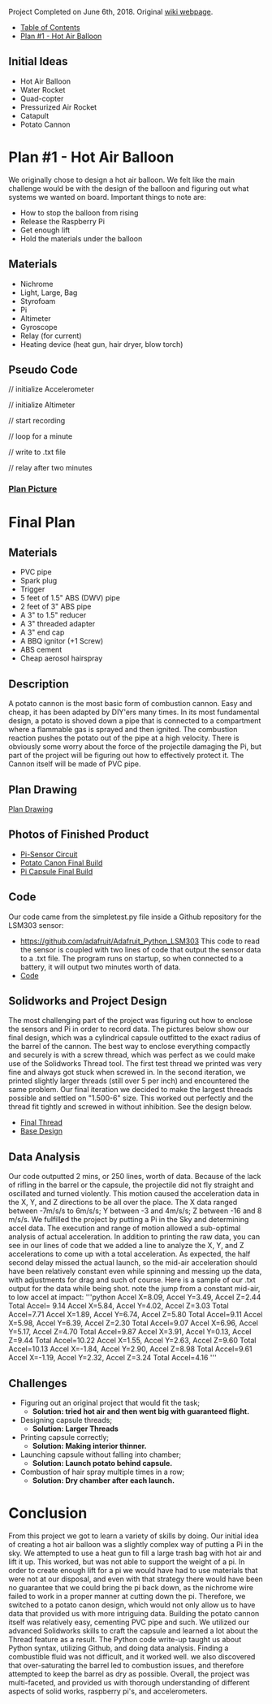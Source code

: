 Project Completed on June 6th, 2018. Original [wiki webpage](http://wiki.chssigma.com/index.php?title=Dani_and_Cole%27s_Pi_in_the_Sky).  
* [Table of Contents](#table-of-contents)
* [Plan #1 - Hot Air Balloon](#Plan-#1---Hot-Air-Balloon)

## Initial Ideas
- Hot Air Balloon
- Water Rocket
- Quad-copter
- Pressurized Air Rocket
- Catapult
- Potato Cannon
# Plan #1 - Hot Air Balloon
We originally chose to design a hot air balloon. We felt like the main challenge would be with the design of the balloon and figuring out what systems we wanted on board.
Important things to note are:
- How to stop the balloon from rising
- Release the Raspberry Pi
- Get enough lift
- Hold the materials under the balloon
## Materials
- Nichrome
- Light, Large, Bag
- Styrofoam
- Pi
- Altimeter
- Gyroscope
- Relay (for current)
- Heating device (heat gun, hair dryer, blow torch)
## Pseudo Code
// initialize Accelerometer

// initialize Altimeter

// start recording

// loop for a minute

// write to .txt file

// relay after two minutes
### [Plan Picture](media/CDplan.png)
# Final Plan
## Materials
- PVC pipe
- Spark plug
- Trigger
- 5 feet of 1.5" ABS (DWV) pipe
- 2 feet of 3" ABS pipe
- A 3" to 1.5" reducer
- A 3" threaded adapter
- A 3" end cap
- A BBQ ignitor (+1 Screw)
- ABS cement
- Cheap aerosol hairspray
## Description
A potato cannon is the most basic form of combustion cannon. Easy and cheap, it has been adapted by DIY'ers many times. In its most fundamental design, a potato is shoved down a pipe that is connected to a compartment where a flammable gas is sprayed and then ignited. The combustion reaction pushes the potato out of the pipe at a high velocity. There is obviously some worry about the force of the projectile damaging the Pi, but part of the project will be figuring out how to effectively protect it. The Cannon itself will be made of PVC pipe.
## Plan Drawing
[Plan Drawing](media/PotatoDC.png)
## Photos of Finished Product
- [Pi-Sensor Circuit](media/CDFritz.png)
- [Potato Canon Final Build](media/Dani_Cannon.jpg)
- [Pi Capsule Final Build](media/Capsule_CD.jpg)
## Code
Our code came from the simpletest.py file inside a Github repository for the LSM303 sensor:
- https://github.com/adafruit/Adafruit_Python_LSM303
This code to read the sensor is coupled with two lines of code that output the sensor data to a .txt file. The program runs on startup, so when connected to a battery, it will output two minutes worth of data.
- [Code](code/code.py)
## Solidworks and Project Design
The most challenging part of the project was figuring out how to enclose the sensors and Pi in order to record data. The pictures below show our final design, which was a cylindrical capsule outfitted to the exact radius of the barrel of the cannon. The best way to enclose everything compactly and securely is with a screw thread, which was perfect as we could make use of the Solidworks Thread tool. The first test thread we printed was very fine and always got stuck when screwed in. In the second iteration, we printed slightly larger threads (still over 5 per inch) and encountered the same problem. Our final iteration we decided to make the largest threads possible and settled on "1.500-6" size. This worked out perfectly and the thread fit tightly and screwed in without inhibition. See the design below.
- [Final Thread](media/Thread1.png)
- [Base Design](media/Basecd.png)
## Data Analysis
Our code outputted 2 mins, or 250 lines, worth of data. Because of the lack of rifling in the barrel or the capsule, the projectile did not fly straight and oscillated and turned violently. This motion caused the acceleration data in the X, Y, and Z directions to be all over the place. The X data ranged between -7m/s/s to 6m/s/s; Y between -3 and 4m/s/s; Z between -16 and 8 m/s/s. We fulfilled the project by putting a Pi in the Sky and determining accel data. The execution and range of motion allowed a sub-optimal analysis of actual acceleration.
In addition to printing the raw data, you can see in our lines of code that we added a line to analyze the X, Y, and Z accelerations to come up with a total acceleration. As expected, the half second delay missed the actual launch, so the mid-air acceleration should have been relatively constant even while spinning and messing up the data, with adjustments for drag and such of course. Here is a sample of our .txt output for the data while being shot. note the jump from a constant mid-air, to low accel at impact:
'''python
Accel X=8.09, Accel Y=3.49, Accel Z=2.44  Total Accel= 9.14
Accel X=5.84, Accel Y=4.02, Accel Z=3.03  Total Accel=7.71
Accel X=1.89, Accel Y=6.74, Accel Z=5.80  Total Accel=9.11
Accel X=5.98, Accel Y=6.39, Accel Z=2.30  Total Accel=9.07
Accel X=6.96, Accel Y=5.17, Accel Z=4.70  Total Accel=9.87
Accel X=3.91, Accel Y=0.13, Accel Z=9.44  Total Accel=10.22
Accel X=1.55, Accel Y=2.63, Accel Z=9.60  Total Accel=10.13
Accel X=-1.84, Accel Y=2.90, Accel Z=8.98  Total Accel=9.61
Accel X=-1.19, Accel Y=2.32, Accel Z=3.24  Total Accel=4.16
'''
## Challenges
- Figuring out an original project that would fit the task; 
  - **Solution: tried hot air and then went big with guaranteed flight.**
- Designing capsule threads; 
  - **Solution: Larger Threads**
- Printing capsule correctly; 
  - **Solution: Making interior thinner.**
- Launching capsule without falling into chamber; 
  - **Solution: Launch potato behind capsule.**
- Combustion of hair spray multiple times in a row; 
  - **Solution: Dry chamber after each launch.**
# Conclusion
From this project we got to learn a variety of skills by doing. Our initial idea of creating a hot air balloon was a slightly complex way of putting a Pi in the sky. We attempted to use a heat gun to fill a large trash bag with hot air and lift it up. This worked, but was not able to support the weight of a pi. In order to create enough lift for a pi we would have had to use materials that were not at our disposal, and even with that strategy there would have been no guarantee that we could bring the pi back down, as the nichrome wire failed to work in a proper manner at cutting down the pi. Therefore, we switched to a potato canon design, which would not only allow us to have data that provided us with more intriguing data. Building the potato cannon itself was relatively easy, cementing PVC pipe and such. We utilized our advanced Solidworks skills to craft the capsule and learned a lot about the Thread feature as a result. The Python code write-up taught us about Python syntax, utilizing Github, and doing data analysis. Finding a combustible fluid was not difficult, and it worked well. we also discovered that over-saturating the barrel led to combustion issues, and therefore attempted to keep the barrel as dry as possible. Overall, the project was multi-faceted, and provided us with thorough understanding of different aspects of solid works, raspberry pi's, and accelerometers.

